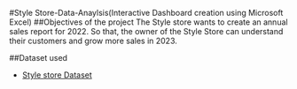 #Style Store-Data-Anaylsis(Interactive Dashboard creation using Microsoft Excel)
##Objectives of the project
The Style store wants to create an annual sales report for 2022. So that, the owner of the Style Store can understand their customers and grow more sales in 2023.

##Dataset used
- <a href="https://github.com/jeel018makwana/Data-Analysis-Dashboard-using-Excel/blob/main/Style%20Store.xlsx">Style store Dataset</a>
